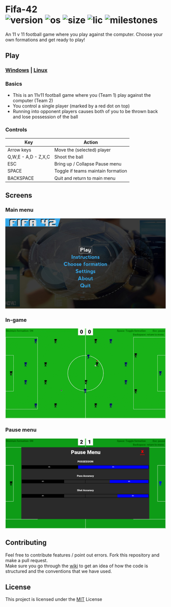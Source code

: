 # Fifa-42  <br/>![version](https://img.shields.io/badge/version-1.0.0-green.svg) ![os](https://img.shields.io/badge/Platform-windows%20%7C%20linux-lightgrey) 	![size](https://img.shields.io/badge/Size-75mb-yellow) ![lic](https://img.shields.io/badge/License-MIT-blue) ![milestones](https://img.shields.io/github/milestones/all/MananSoni42/Fifa-42)
An 11 v 11 football game where you play against the computer. Choose your own formations and get ready to play!

## Play

### [Windows](https://github.com/MananSoni42/Fifa-42/releases/download/v1.0.0/Fifa-42-win.exe) |  [Linux](https://github.com/MananSoni42/Fifa-42/releases/download/v1.0.0/Fifa-42-linux)
### Basics
* This is an 11v11 football game where you (Team 1) play against the computer (Team 2)
* You control a single player (marked by a red dot on top)
* Running into opponent players causes both of you to be thrown back and lose possession of the ball

### Controls
  Key                  | Action                    
  -------------------- | --------------------------
  Arrow keys           | Move the (selected) player
  Q,W,E - A,D - Z,X,C  | Shoot the ball
  ESC                  | Bring up / Collapse Pause menu
  SPACE                | Toggle if teams maintain formation
  BACKSPACE            | Quit and return to main menu

## Screens
### Main menu
![menu](screens/menu.png)

### In-game
![menu](screens/game.gif)

### Pause menu
![menu](screens/pause.png)

## Contributing
Feel free to contribute features / point out errors. Fork this repository and make a pull request.  
Make sure you go through the [wiki](https://github.com/MananSoni42/Fifa-42/wiki) to get an idea of how the code is structured and the conventions that we have used.

## License
This project is licensed under the [MIT](https://opensource.org/licenses/MIT) License

